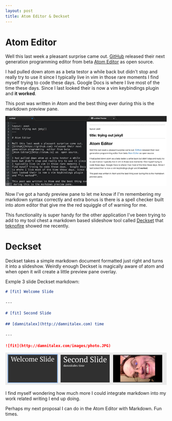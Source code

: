 ```yaml
---
layout: post
title: Atom Editor & Deckset
---
```


# Atom Editor

Well this last week a pleasant surprise came out.
[GitHub](https://github.com) released their next
generation programming  editor from beta
[Atom Editor](http://atom.io) as  open source.

I had pulled down atom as a beta testor a while
back but didn't stop and really try to use it since
I typically live in vim in those rare moments I
find myself trying to code these days.  Google Docs
is where I live most of the time these days. Since I
last looked their is now a vim keybindings plugin
and **it worked**.

This post was written in Atom and the best thing ever
 during this is the markdown preview pane.

![atom editor markdown preview pane](/images/atom-editor-markdown_preview.jpg)

Now I've got a handy preview pane to let me know
if I'm remembering my markdown syntax correctly
and extra bonus is there is a spell checker built
into atom editor that give me the red squiggle of
of warning for me.

This functionality is super handy for the other
application I've been trying to add to my tool chest
a markdown based slideshow tool called
[Deckset](http://decksetapp.com) that
[teknofire](http://teknofire.net) showed me recently.

# Deckset

Deckset takes a simple markdown document formatted
just right and turns it into a slideshow.  Weirdly
enough Deckset is magically aware of atom and when
open it will create a little preview pane overlay.

Exmple 3 slide Deckset markdown:

```markdown
# [fit] Welcome Slide

---

# [fit] Second Slide

## [damnitalex](http://damnitalex.com) time

---

![fit](http://damnitalex.com/images/photo.JPG)

```

![deckset-example slides](/images/deckset-example.jpg)

I find myself wondering how much more I could integrate
markdown into my work related writing I end up doing.

Perhaps my next proposal I can do in the Atom Editor
with Markdown.  Fun times.
